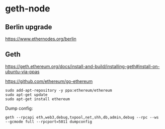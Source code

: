 # geth-node

## Berlin upgrade
https://www.ethernodes.org/berlin

## Geth
https://geth.ethereum.org/docs/install-and-build/installing-geth#install-on-ubuntu-via-ppas

https://github.com/ethereum/go-ethereum

```
sudo add-apt-repository -y ppa:ethereum/ethereum
sudo apt-get update
sudo apt-get install ethereum
```

Dump config:
```
geth --rpcapi eth,web3,debug,txpool,net,shh,db,admin,debug --rpc --ws --gcmode full --rpcport=5011 dumpconfig
```
